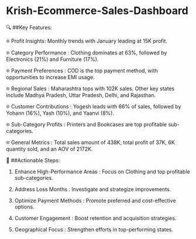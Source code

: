 # Krish-Ecommerce-Sales-Dashboard

🔍 ##Key Features:

🔯 Profit Insights: Monthly trends with January leading at 15K profit.

🔯 Category Performance : Clothing dominates at 63%, followed by Electronics (21%) and Furniture (17%).

🔯 Payment Preferences : COD is the top payment method, with opportunities to increase EMI usage.

🔯 Regional Sales : Maharashtra tops with 102K sales. Other key states include Madhya Pradesh, Uttar Pradesh, Delhi, and Rajasthan.

🔯 Customer Contributions : Yogesh leads with 66% of sales, followed by Yohann (16%), Yash (10%), and Yaanvi (8%).

🔯 Sub-Category Profits : Printers and Bookcases are top profitable sub-categories.

🔯 General Metrics : Total sales amount of 438K, total profit of 37K, 6K quantity sold, and an AOV of 2172K.



🎯 ##Actionable Steps:

1. Enhance High-Performance Areas : Focus on Clothing and top profitable sub-categories.
2. Address Loss Months : Investigate and strategize improvements.

3. Optimize Payment Methods : Promote preferred and cost-effective options.

4. Customer Engagement : Boost retention and acquisition strategies.

5. Geographical Focus : Strengthen efforts in top-performing states.


